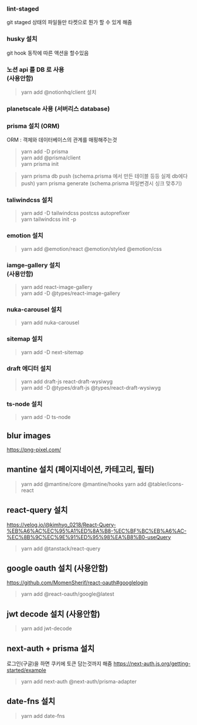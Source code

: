 ### lint-staged<br>

git staged 상태의 파일들만 타켓으로 뭔가 할 수 있게 해줌 <br>

### husky 설치<br>

git hook 동작에 따른 액션을 할수있음<br>

### 노션 api 를 DB 로 사용<br> (사용안함)

> yarn add @notionhq/client 설치<br>

### planetscale 사용 (서버리스 database)<br>

### prisma 설치 (ORM)<br>

ORM : 객체와 데이터베이스의 관계를 매핑해주는것<br>

> yarn add -D prisma<br>
> yarn add @prisma/client<br>
> yarn prisma init<br>

> yarn prisma db push (schema.prisma 에서 만든 테이블 등등 실제 db에다 push)
> yarn prisma generate (schema.prisma 파일변경시 싱크 맞추기)<br>

### taliwindcss 설치<br>

> yarn add -D tailwindcss postcss autoprefixer<br>
> yarn tailwindcss init -p<br>

### emotion 설치<br>

> yarn add @emotion/react @emotion/styled @emotion/css<br>

### iamge-gallery 설치<br> (사용안함)

> yarn add react-image-gallery<br>
> yarn add -D @types/react-image-gallery<br>

### nuka-carousel 설치<br>

> yarn add nuka-carousel<br>

### sitemap 설치<br>

> yarn add -D next-sitemap<br>

### draft 에디터 설치<br>

> yarn add draft-js react-draft-wysiwyg<br>
> yarn add -D @types/draft-js @types/react-draft-wysiwyg<br>

### ts-node 설치

> yarn add -D ts-node

## blur images

https://png-pixel.com/

## mantine 설치 (페이지네이션, 카테고리, 필터)

> yarn add @mantine/core @mantine/hooks
> yarn add @tabler/icons-react

## react-query 설치

https://velog.io/@kimhyo_0218/React-Query-%EB%A6%AC%EC%95%A1%ED%8A%B8-%EC%BF%BC%EB%A6%AC-%EC%8B%9C%EC%9E%91%ED%95%98%EA%B8%B0-useQuery

> yarn add @tanstack/react-query

## google oauth 설치 (사용안함)

https://github.com/MomenSherif/react-oauth#googlelogin

> yarn add @react-oauth/google@latest

## jwt decode 설치 (사용안함)

> yarn add jwt-decode

## next-auth + prisma 설치

로그인(구글)을 하면 쿠키에 토큰 담는것까지 해줌
https://next-auth.js.org/getting-started/example

> yarn add next-auth @next-auth/prisma-adapter

## date-fns 설치

> yarn add date-fns
